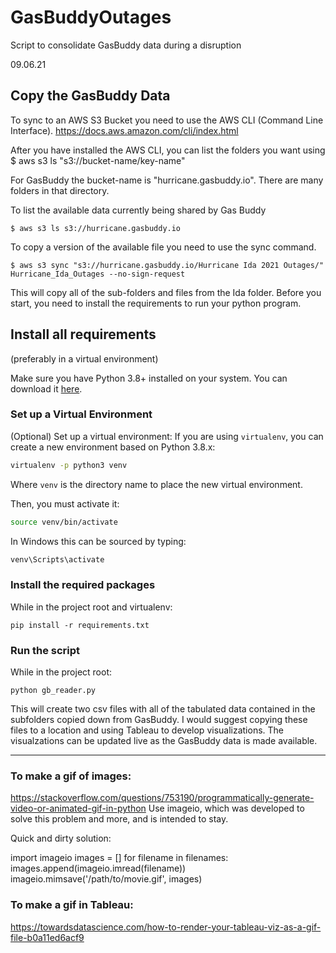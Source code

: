 # GasBuddyOutages
Script to consolidate GasBuddy data during a disruption

09.06.21
## Copy the GasBuddy Data
To sync to an AWS S3 Bucket you need to use the AWS CLI (Command Line Interface).
https://docs.aws.amazon.com/cli/index.html

After you have installed the AWS CLI, you can list the folders you want using
$ aws s3 ls "s3://bucket-name/key-name"

For GasBuddy the bucket-name is "hurricane.gasbuddy.io". There are many folders in that directory.

To list the available data currently being shared by Gas Buddy
```
$ aws s3 ls s3://hurricane.gasbuddy.io
```

To copy a version of the available file you need to use the sync command.
```
$ aws s3 sync "s3://hurricane.gasbuddy.io/Hurricane Ida 2021 Outages/" Hurricane_Ida_Outages --no-sign-request
```

This will copy all of the sub-folders and files from the Ida folder. Before you start, you need to install the requirements to run your python program.

## Install all requirements
(preferably in a virtual environment)

Make sure you have Python 3.8+ installed on your system. You can download it [here](https://www.python.org/downloads/).

### Set up a Virtual Environment
(Optional) Set up a virtual environment:
  If you are using `virtualenv`, you can create a new environment based on Python 3.8.x:
  ```sh
  virtualenv -p python3 venv
  ```
  Where `venv` is the directory name to place the new virtual environment.

  Then, you must activate it:
  ```sh
  source venv/bin/activate
  ```

  In Windows this can be sourced by typing:
  ```sh
  venv\Scripts\activate
  ```

### Install the required packages
  While in the project root and virtualenv:
  ```
  pip install -r requirements.txt
  ```

### Run the script
  While in the project root:
  ```
  python gb_reader.py
  ```

  This will create two csv files with all of the tabulated data contained in the subfolders copied down from GasBuddy. I would suggest copying these files to a location and using Tableau to develop visualizations. The visualzations can be updated live as the GasBuddy data is made available.

<hr/>



### To make a gif of images:
https://stackoverflow.com/questions/753190/programmatically-generate-video-or-animated-gif-in-python
Use imageio, which was developed to solve this problem and more, and is intended to stay.

Quick and dirty solution:

import imageio
images = []
for filename in filenames:
    images.append(imageio.imread(filename))
imageio.mimsave('/path/to/movie.gif', images)

### To make a gif in Tableau:
https://towardsdatascience.com/how-to-render-your-tableau-viz-as-a-gif-file-b0a11ed6acf9
